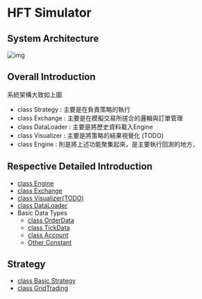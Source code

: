 # HFT Simulator

## System Architecture

![img](https://imgur.com/k9PTp3P.png)

## Overall Introduction

系統架構大致如上圖

* class Strategy : 主要是在負責策略的執行
* class Exchange : 主要是在模擬交易所搓合的邏輯與訂單管理
* class DataLoader : 主要是將歷史資料載入Engine
* class Visualizer : 主要是將策略的結果視覺化 (TODO)
* class Engine : 則是將上述功能聚集起來，是主要執行回測的地方，

## Respective Detailed Introduction

* [class Engine](./reports/simulator/Engine.md)
* [class Exchange](./reports/simulator/Exchange.md)
* [class Visualizer(TODO)](./reports/strategy/Visualizer.md)
* [class DataLoader](./reports/simulator/DataLoader.md)
* Basic Data Types
  * [class OrderData](./reports/constant/OrderData.md)
  * [class TickData](./reports/constant/TickData.md)
  * [class Account](./reports/constant/Account.md)
  * [Other Constant](./reports/constant/Constant.md)

## Strategy

* [class Basic Strategy](./reports/strategy/BasicStrategy.md)
* [class GridTrading](./reports/strategy/GridTrading.md)
